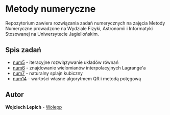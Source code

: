 # Metody numeryczne

Repozytorium zawiera rozwiązania zadań numerycznych na zajęcia
Metody Numeryczne prowadzone na Wydziale Fizyki, Astronomii i Informatyki
Stosowanej na Uniwersytecie Jagiellońskim.

## Spis zadań

* [num5](https://github.com/wolepp/metody-numeryczne-fais/tree/master/num5) - iteracyjne rozwiązywanie układów równań
* [num6](https://github.com/wolepp/metody-numeryczne-fais/tree/master/num6) - znajdowanie wielomianów interpolacyjnych Lagrange'a
* [num7](https://github.com/wolepp/metody-numeryczne-fais/tree/master/num7) - naturalny splajn kubiczny
* [num14](https://github.com/wolepp/metody-numeryczne-fais/tree/master/num14) - wartości własne algorytmem QR i metodą potęgową

## Autor

**Wojciech Lepich** - [Wolepp](https://github.com/Wolepp)

